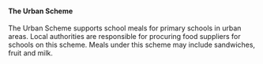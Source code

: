 ####  **The Urban Scheme**

The Urban Scheme supports school meals for primary schools in urban areas.
Local authorities are responsible for procuring food suppliers for schools on
this scheme. Meals under this scheme may include sandwiches, fruit and milk.
